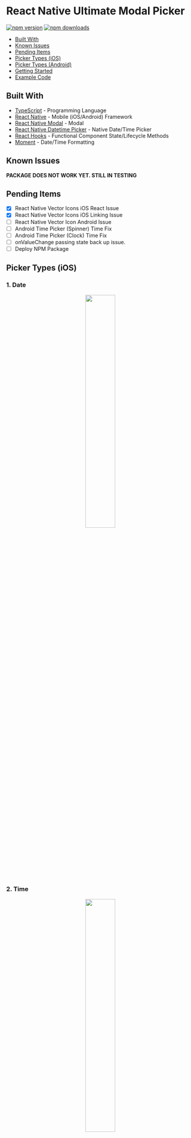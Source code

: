 # React Native Ultimate Modal Picker

[![npm version](https://badge.fury.io/js/react-native-ultimate-modal-picker.svg)](https://badge.fury.io/js/react-native-ultimate-modal-picker)
[![npm downloads](https://img.shields.io/npm/dm/react-native-ultimate-modal-picker.svg?style=flat-square)](https://www.npmjs.com/package/react-native-ultimate-modal-picker)

*  [Built With](#built-with)
*  [Known Issues](#known-issues)
*  [Pending Items](#pending-items)
*  [Picker Types (iOS)](#picker-types-ios)
*  [Picker Types (Android)](#picker-types-android)
*  [Getting Started](#getting-started)
*  [Example Code](#example-code)

## Built With
* [TypeScript](https://github.com/microsoft/TypeScript) - Programming Language
* [React Native](https://facebook.github.io/react-native/) - Mobile (iOS/Android) Framework
* [React Native Modal](https://github.com/react-native-community/react-native-modal) - Modal
* [React Native Datetime Picker](https://github.com/react-native-community/react-native-datetimepicker) - Native Date/Time Picker
* [React Hooks](https://reactjs.org/docs/hooks-intro.html) - Functional Component State/Lifecycle Methods
* [Moment](https://github.com/moment/moment) - Date/Time Formatting

## Known Issues
**PACKAGE DOES NOT WORK YET. STILL IN TESTING**

## Pending Items
- [X] React Native Vector Icons iOS React Issue
- [X] React Native Vector Icons iOS Linking Issue
- [ ] React Native Vector Icon Android Issue
- [ ] Android Time Picker (Spinner) Time Fix
- [ ] Android Time Picker (Clock) Time Fix
- [ ] onValueChange passing state back up issue.
- [ ] Deploy NPM Package

## Picker Types (iOS)
### 1. Date
<div align="center">
  <img src="/screenshots/ios/datepicker.gif" width="40%" height="40%" />
</div>

### 2. Time
<div align="center">
  <img src="/screenshots/ios/timepicker.gif" width="40%" height="40%" />
</div>

### 3. Date/Time (iOS Only)
<div align="center">
  <img src="/screenshots/ios/datetimepicker.gif" width="40%" height="40%" />
</div>

### 4. List
<div align="center">
  <img src="/screenshots/ios/listpicker.gif" width="40%" height="40%" />
</div>


### 5. State (50 United States)
<div align="center">
  <img src="/screenshots/ios/statepicker.gif" width="40%" height="40%" />
</div>

## Picker Types (Android)
### 1. Date (Mode: Spinner)
<div align="center">
  <img src="/screenshots/android/datespinnerpickerandroid.gif" width="40%" height="40%" />
</div>

### 2. Date (Mode: Calendar)
<div align="center">
  <img src="/screenshots/android/datecalendarpickerandroid.gif" width="40%" height="40%" />
</div>

### 3. Time (Mode: Spinner)


### 4. Time (Mode: Clock)


### 5. List
<div align="center">
  <img src="/screenshots/android/listpickerandroid.gif" width="40%" height="40%" />
</div>


### 6. State (50 United States)
<div align="center">
  <img src="/screenshots/android/statepickerandroid.gif" width="40%" height="40%" />
</div>

## Getting Started
**1. Install Package:**
```
npm i react-native-ultimate-modal-picker
```

**2. Run Project:**
```
react-native run-ios
```

## Example Code
```javascript
// Imports: Dependencies
import React from 'react';
import { SafeAreaView } from 'react-native';
import {
  DateRangePicker,
  DatePicker,
  TimePicker,
  DateTimePicker,
  ListPicker,
  StatePicker,
  StatePickerSmall,
} from 'react-native-ultimate-modal-picker';

// React Native App
const App = () => {
  return (
    <SafeAreaView>
      // Date Picker (Modes: spinner/calendar)
      <DatePicker
        title="Date"
        onValueChange={(date) => console.log(`Date Value: ${date}`)}
        mode="spinner"
      />

      // Time Picker (Modes: spinner/clock)
      <TimePicker
        title="Time"
        onValueChange={(date) => console.log(`Time Value: ${date}`)}
        mode="spinner"
      />

      // Date Time Picker (iOS Only)
      <DateTimePicker
        title="Date/Time"
        onValueChange={(date) => console.log(`Date/Time Value: ${date}`)}
      />

      // List Picker
      <ListPicker title="List" items={items} onValueChange={(value) => console.log(`List Value: ${value}`)}/>

      // State Picker
      <StatePicker onValueChange={(state) => console.log(`State Value: ${state}`)}/>

      // State Picker (Small)
      <StatePickerSmall onValueChange={(state) => console.log(`State Value: ${state}`)}/>

      // Date Range Picker
      <DateRangePicker
        title="Date/Range"
        onFromValueChange={(date) => console.log(`From Date Value: ${date}`)}
        onToValueChange={(date) => console.log(`To Date Value: ${date}`)}
        mode="spinner"
      />
    </SafeAreaView>
  )
}
```